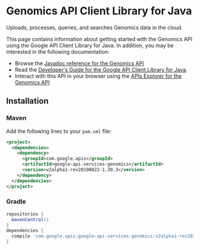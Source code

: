 # Genomics API Client Library for Java

Uploads, processes, queries, and searches Genomics data in the cloud.

This page contains information about getting started with the Genomics API
using the Google API Client Library for Java. In addition, you may be interested
in the following documentation:

* Browse the [Javadoc reference for the Genomics API][javadoc]
* Read the [Developer's Guide for the Google API Client Library for Java][google-api-client].
* Interact with this API in your browser using the [APIs Explorer for the Genomics API][api-explorer]

## Installation

### Maven

Add the following lines to your `pom.xml` file:

```xml
<project>
  <dependencies>
    <dependency>
      <groupId>com.google.apis</groupId>
      <artifactId>google-api-services-genomics</artifactId>
      <version>v2alpha1-rev20190822-1.30.3</version>
    </dependency>
  </dependencies>
</project>
```

### Gradle

```gradle
repositories {
  mavenCentral()
}
dependencies {
  compile 'com.google.apis:google-api-services-genomics:v2alpha1-rev20190822-1.30.3'
}
```

[javadoc]: https://googleapis.dev/java/google-api-services-genomics/latest/index.html
[google-api-client]: https://github.com/googleapis/google-api-java-client/
[api-explorer]: https://developers.google.com/apis-explorer/#p/abusiveexperiencereport/v1/
